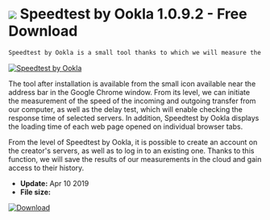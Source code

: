 # ![](https://cdn.softexe.net/static/icon/c/speedtest-by-ookla-8586.png) Speedtest by Ookla 1.0.9.2 - Free Download

```sh
Speedtest by Ookla is a small tool thanks to which we will measure the speed of our internet connection in Windows, as well as estimate the time needed to fully load the selected website. It has been made available as an extension for the Google Chrome browser.
```
[![Speedtest by Ookla](https:https://tse3.mm.bing.net/th?id=OIP.M0IXl1gt4654BfbR37wHGwHaE8&pid=Api)](https://softexe.net/win/internet/browser-add-ons/speedtest-by-ookla:hehf.html)

The tool after installation is available from the small icon available near the address bar in the Google Chrome window. From its level, we can initiate the measurement of the speed of the incoming and outgoing transfer from our computer, as well as the delay test, which will enable checking the response time of selected servers. In addition, Speedtest by Ookla displays the loading time of each web page opened on individual browser tabs.
 
 From the level of Speedtest by Ookla, it is possible to create an account on the creator's servers, as well as to log in to an existing one. Thanks to this function, we will save the results of our measurements in the cloud and gain access to their history.


- **Update:** Apr 10 2019
- **File size:** 

[![Download](https://cdn.softexe.net/static/img/download.png)](https://softexe.net/win/internet/browser-add-ons/speedtest-by-ookla:hehf.html)

